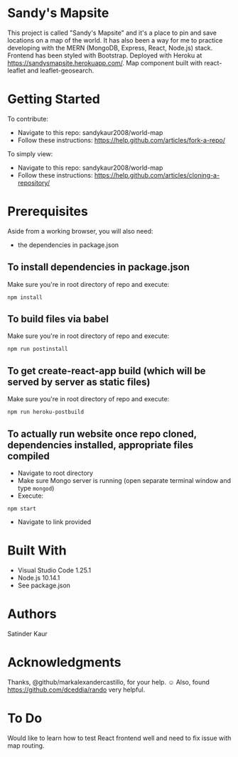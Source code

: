# Sandy's Mapsite
This project is called "Sandy's Mapsite" and it's a place to pin and save locations on a map of the world. It has also been a way for me to practice developing with the MERN (MongoDB, Express, React, Node.js) stack. Frontend has been styled with Bootstrap. Deployed with Heroku at https://sandysmapsite.herokuapp.com/. Map component built with react-leaflet and leaflet-geosearch. 

# Getting Started
To contribute:
- Navigate to this repo: sandykaur2008/world-map
- Follow these instructions: https://help.github.com/articles/fork-a-repo/

To simply view: 
- Navigate to this repo: sandykaur2008/world-map
- Follow these instructions: https://help.github.com/articles/cloning-a-repository/

# Prerequisites
Aside from a working browser, you will also need:

- the dependencies in package.json

## To install dependencies in package.json
Make sure you're in root directory of repo and execute:

```npm install```

## To build files via babel
Make sure you're in root directory of repo and execute:

```npm run postinstall```

## To get create-react-app build (which will be served by server as static files)
Make sure you're in root directory of repo and execute:

```npm run heroku-postbuild```

## To actually run website once repo cloned, dependencies installed, appropriate files compiled
- Navigate to root directory
- Make sure Mongo server is running (open separate terminal window and type ``` mongod ```)
- Execute: 

```npm start```

- Navigate to link provided 

# Built With
- Visual Studio Code 1.25.1
- Node.js 10.14.1
- See package.json

# Authors
Satinder Kaur 

# Acknowledgments
Thanks, @github/markalexandercastillo, for your help. :relaxed: 
Also, found https://github.com/dceddia/rando very helpful. 

# To Do
Would like to learn how to test React frontend well and need to fix issue with map routing. 